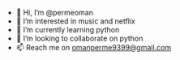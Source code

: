 - 👋 Hi, I’m @permeoman
- 👀 I’m interested in music and netflix
- 🌱 I’m currently learning python 
- 💞️ I’m looking to collaborate on python 
- 📫 Reach me on omanperme9399@gmail.com

<!---
permeoman/permeoman is a ✨ special ✨ repository because its `README.md` (this file) appears on your GitHub profile.
You can click the Preview link to take a look at your changes.
--->
